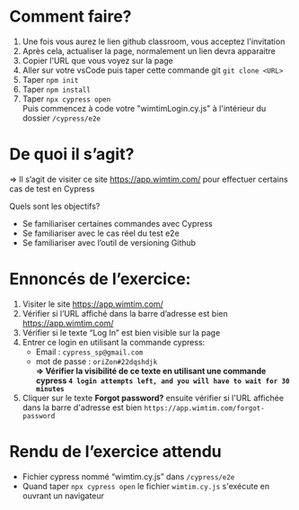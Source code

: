 # Comment faire? 

1. Une fois vous aurez le lien github classroom, vous acceptez l'invitation
2. Après cela, actualiser la page, normalement un lien devra apparaitre
3. Copier l'URL que vous voyez sur la page
4. Aller sur votre vsCode puis taper cette commande git ```git clone <URL>```  <br>
5. Taper ```npm init``` <br>
6. Taper ```npm install``` <br>
7. Taper ```npx cypress open``` <br>
Puis commencez à code votre "wimtimLogin.cy.js" à l'intérieur du dossier ```/cypress/e2e```

# De quoi il s’agit? 
=> Il s’agit de visiter ce site https://app.wimtim.com/ pour effectuer certains cas de test en Cypress

Quels sont les objectifs? 
- Se familiariser certaines commandes avec Cypress
- Se familiariser avec le cas réel du test e2e
- Se familiariser avec l’outil de versioning Github

# Ennoncés de l’exercice: 
1. Visiter le site https://app.wimtim.com/
2. Vérifier si l’URL affiché dans la barre d’adresse est bien https://app.wimtim.com/
3. Vérifier si le texte “Log In” est bien visible sur la page
4. Entrer ce login en utilisant la commande cypress: 
    - Email : ```cypress_sp@gmail.com```
    - mot de passe : ```oriZon#22dqshdjk``` <br>
**=> Vérifier la visibilité de ce texte en utilisant une commande cypress ```4 login attempts left, and you will have to wait for 30 minutes```** 
5. Cliquer sur le texte **Forgot password?** ensuite vérifier si l'URL affichée dans la barre d'adresse est bien ```https://app.wimtim.com/forgot-password```

# Rendu de l’exercice attendu
- Fichier cypress nommé “wimtim.cy.js” dans ```/cypress/e2e```
- Quand taper ```npx cypress open``` le fichier ```wimtim.cy.js``` s'exécute en ouvrant un navigateur

